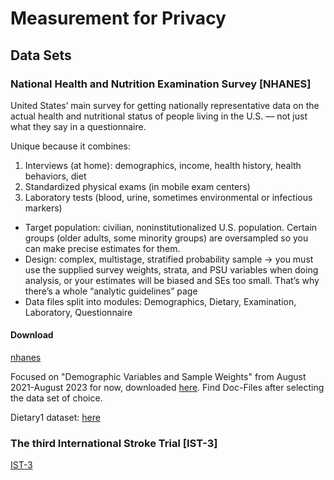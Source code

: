 # Measurement for Privacy

## Data Sets

### National Health and Nutrition Examination Survey [NHANES]

United States’ main survey for getting nationally representative data on the actual health and nutritional status of people living in the U.S. — not just what they say in a questionnaire. 

Unique because it combines: 
1. Interviews (at home): demographics, income, health history, health behaviors, diet
2. Standardized physical exams (in mobile exam centers)
3. Laboratory tests (blood, urine, sometimes environmental or infectious markers)

- Target population: civilian, noninstitutionalized U.S. population. Certain groups (older adults, some minority groups) are oversampled so you can make precise estimates for them.
- Design: complex, multistage, stratified probability sample → you must use the supplied survey weights, strata, and PSU variables when doing analysis, or your estimates will be biased and SEs too small. That’s why there’s a whole “analytic guidelines” page
- Data files split into modules: Demographics, Dietary, Examination, Laboratory, Questionnaire

#### Download
[nhanes](https://www.cdc.gov/nchs/nhanes/index.html)

Focused on "Demographic Variables and Sample Weights" from August 2021-August 2023 for now, downloaded [here](https://wwwn.cdc.gov/nchs/nhanes/continuousnhanes/default.aspx?Cycle=2021-2023).
Find Doc-Files after selecting the data set of choice.

Dietary1 dataset: [here](https://wwwn.cdc.gov/nchs/nhanes/search/datapage.aspx?Component=Dietary&Cycle=2021-2023)

### The third International Stroke Trial [IST-3]
[IST-3](https://datashare.ed.ac.uk/handle/10283/1931)

